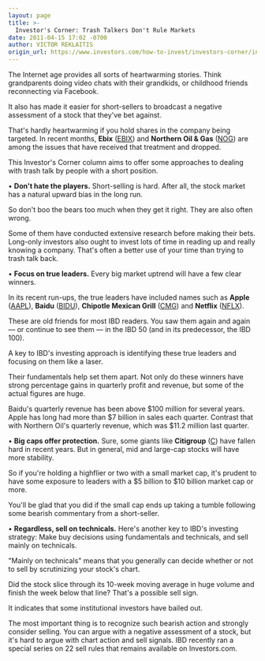 ```yaml
---
layout: page
title: >-
  Investor's Corner: Trash Talkers Don't Rule Markets
date: 2011-04-15 17:02 -0700
author: VICTOR REKLAITIS
origin_url: https://www.investors.com/how-to-invest/investors-corner/investors-corner-trash-talkers-dont-rule-markets
---
```





The Internet age provides all sorts of heartwarming stories. Think grandparents doing video chats with their grandkids, or childhood friends reconnecting via Facebook.

  

It also has made it easier for short-sellers to broadcast a negative assessment of a stock that they've bet against.

  

That's hardly heartwarming if you hold shares in the company being targeted. In recent months, **Ebix** ([EBIX](https://research.investors.com/quote.aspx?symbol=EBIX)) and **Northern Oil & Gas** ([NOG](https://research.investors.com/quote.aspx?symbol=NOG)) are among the issues that have received that treatment and dropped.

  

This Investor's Corner column aims to offer some approaches to dealing with trash talk by people with a short position.

  

• **Don't hate the players.** Short-selling is hard. After all, the stock market has a natural upward bias in the long run.

  

So don't boo the bears too much when they get it right. They are also often wrong.

  

Some of them have conducted extensive research before making their bets. Long-only investors also ought to invest lots of time in reading up and really knowing a company. That's often a better use of your time than trying to trash talk back.

  

• **Focus on true leaders.** Every big market uptrend will have a few clear winners.

  

In its recent run-ups, the true leaders have included names such as **Apple** ([AAPL](https://research.investors.com/quote.aspx?symbol=AAPL)), **Baidu** ([BIDU](https://research.investors.com/quote.aspx?symbol=BIDU)), **Chipotle Mexican Grill** ([CMG](https://research.investors.com/quote.aspx?symbol=CMG)) and **Netflix** ([NFLX](https://research.investors.com/quote.aspx?symbol=NFLX)).

  

These are old friends for most IBD readers. You saw them again and again — or continue to see them — in the IBD 50 (and in its predecessor, the IBD 100).

  

A key to IBD's investing approach is identifying these true leaders and focusing on them like a laser.

  

Their fundamentals help set them apart. Not only do these winners have strong percentage gains in quarterly profit and revenue, but some of the actual figures are huge.

  

Baidu's quarterly revenue has been above \$100 million for several years. Apple has long had more than \$7 billion in sales each quarter. Contrast that with Northern Oil's quarterly revenue, which was \$11.2 million last quarter.

  

• **Big caps offer protection.** Sure, some giants like **Citigroup** ([C](https://research.investors.com/quote.aspx?symbol=C)) have fallen hard in recent years. But in general, mid and large-cap stocks will have more stability.

  

So if you're holding a highflier or two with a small market cap, it's prudent to have some exposure to leaders with a \$5 billion to \$10 billion market cap or more.

  

You'll be glad that you did if the small cap ends up taking a tumble following some bearish commentary from a short-seller.

  

• **Regardless, sell on technicals.** Here's another key to IBD's investing strategy: Make buy decisions using fundamentals and technicals, and sell mainly on technicals.

  

"Mainly on technicals" means that you generally can decide whether or not to sell by scrutinizing your stock's chart.

  

Did the stock slice through its 10-week moving average in huge volume and finish the week below that line? That's a possible sell sign.

  

It indicates that some institutional investors have bailed out.

  

The most important thing is to recognize such bearish action and strongly consider selling. You can argue with a negative assessment of a stock, but it's hard to argue with chart action and sell signals. IBD recently ran a special series on 22 sell rules that remains available on Investors.com.




